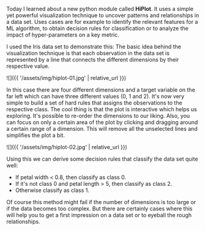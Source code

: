 Today I learned about a new python module called **HiPlot**. It uses a simple yet powerful visualization technique to uncover patterns and relationships in a data set. 
Uses cases are for example to identify the relevant features for a ML algorithm, to obtain decision rules for classification or to analyze the impact of hyper-parameters on a key metric.

I used the Iris data set to demonstrate this: 
The basic idea behind the visualization technique is that each observation in the data set is represented by a line that connects the different dimensions by their respective value. 

![]({{ '/assets/img/hiplot-01.jpg' | relative_url }})

In this case there are four different dimensions and a target variable on the far left which can have three different values (0, 1 and 2). 
It's now very simple to build a set of hard rules that assigns the observations to the respective class. The cool thing is that the plot is interactive which helps us exploring. It's possible to re-order the dimensions to our liking. Also, you can focus on only a certain area of the plot by clicking and dragging around a certain range of a dimension. This will remove all the unselected lines and simplifies the plot a bit.

![]({{ '/assets/img/hiplot-02.jpg' | relative_url }})

Using this we can derive some decision rules that classify the data set quite well: 
- If petal width < 0.8, then classify as class 0.
- If it's not class 0 and petal length > 5, then classify as class 2.
- Otherwise classify as class 1. 

Of course this method might fail if the number of dimensions is too large or if the data becomes too complex. But there are certainly cases where this will help you to get a first impression on a data set or to eyeball the rough relationships. 
